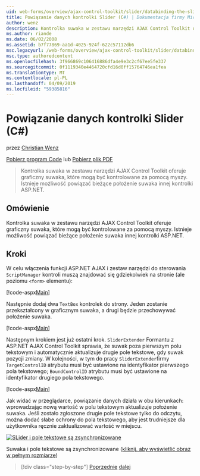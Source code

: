 ```yaml
---
uid: web-forms/overview/ajax-control-toolkit/slider/databinding-the-slider-control-cs
title: Powiązanie danych kontrolki Slider (C#) | Dokumentacja firmy Microsoft
author: wenz
description: Kontrolka suwaka w zestawu narzędzi AJAX Control Toolkit oferuje graficzny suwaka, które mogą być kontrolowane za pomocą myszy. Istnieje możliwość powiązania bieżące położenie...
ms.author: riande
ms.date: 06/02/2008
ms.assetid: b7f77869-aa1d-4025-924f-622c57112db6
msc.legacyurl: /web-forms/overview/ajax-control-toolkit/slider/databinding-the-slider-control-cs
msc.type: authoredcontent
ms.openlocfilehash: 3f966869c106416886dfa4e9e3c2cf67ee5fe337
ms.sourcegitcommit: 0f1119340e4464720cfd16d0ff15764746ea1fea
ms.translationtype: MT
ms.contentlocale: pl-PL
ms.lasthandoff: 04/09/2019
ms.locfileid: "59385816"
---
```

# <a name="databinding-the-slider-control-c"></a>Powiązanie danych kontrolki Slider (C#)

przez [Christian Wenz](https://github.com/wenz)

[Pobierz program Code](http://download.microsoft.com/download/9/3/f/93f8daea-bebd-4821-833b-95205389c7d0/Slider0.cs.zip) lub [Pobierz plik PDF](http://download.microsoft.com/download/2/d/c/2dc10e34-6983-41d4-9c08-f78f5387d32b/slider0CS.pdf)

> Kontrolka suwaka w zestawu narzędzi AJAX Control Toolkit oferuje graficzny suwaka, które mogą być kontrolowane za pomocą myszy. Istnieje możliwość powiązać bieżące położenie suwaka innej kontrolki ASP.NET.


## <a name="overview"></a>Omówienie

Kontrolka suwaka w zestawu narzędzi AJAX Control Toolkit oferuje graficzny suwaka, które mogą być kontrolowane za pomocą myszy. Istnieje możliwość powiązać bieżące położenie suwaka innej kontrolki ASP.NET.

## <a name="steps"></a>Kroki

W celu włączenia funkcji ASP.NET AJAX i zestaw narzędzi do sterowania `ScriptManager` kontroli muszą znajdować się gdziekolwiek na stronie (ale poziomu `<form>` elementu):

[!code-aspx[Main](databinding-the-slider-control-cs/samples/sample1.aspx)]

Następnie dodaj dwa `TextBox` kontrolek do strony. Jeden zostanie przekształcony w graficznym suwaka, a drugi będzie przechowywać położenie suwaka.

[!code-aspx[Main](databinding-the-slider-control-cs/samples/sample2.aspx)]

Następnym krokiem jest już ostatni krok. `SliderExtender` Formantu z ASP.NET AJAX Control Toolkit sprawia, że suwak poza pierwszym polu tekstowym i automatycznie aktualizuje drugie pole tekstowe, gdy suwak pozycji zmiany. W kolejności, w tym do pracy `SliderExtender`firmy `TargetControlID` atrybutu musi być ustawione na identyfikator pierwszego pola tekstowego; `BoundControlID` atrybutu musi być ustawione na identyfikator drugiego pola tekstowego.

[!code-aspx[Main](databinding-the-slider-control-cs/samples/sample3.aspx)]

Jak widać w przeglądarce, powiązanie danych działa w obu kierunkach: wprowadzając nową wartość w polu tekstowym aktualizuje położenie suwaka. Jeśli zostało zgłoszone drugie pole tekstowe tylko do odczytu, można dodać słabe ochrony do pola tekstowego, aby jest trudniejsze dla użytkownika ręcznie zaktualizować wartość w miejscu.


[![SLider i pole tekstowe są zsynchronizowane](databinding-the-slider-control-cs/_static/image2.png)](databinding-the-slider-control-cs/_static/image1.png)

Suwaka i pole tekstowe są zsynchronizowane ([kliknij, aby wyświetlić obraz w pełnym rozmiarze](databinding-the-slider-control-cs/_static/image3.png))

> [!div class="step-by-step"]
> [Poprzednie](using-the-slider-control-with-auto-postback-cs.md)
> [dalej](using-the-slider-control-with-auto-postback-vb.md)
